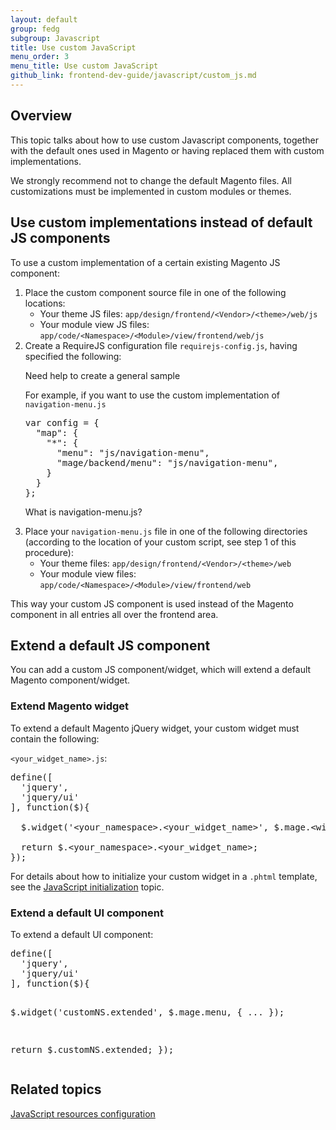 ```yaml
---
layout: default
group: fedg
subgroup: Javascript
title: Use custom JavaScript
menu_order: 3
menu_title: Use custom JavaScript
github_link: frontend-dev-guide/javascript/custom_js.md
---
```


<h2 id="custom_js_overview">Overview</h2>
This topic talks about how to use custom Javascript components, together with the default ones used in Magento or having replaced them with custom implementations.

We strongly recommend not to change the default Magento files. All customizations must be implemented in custom modules or themes.

<h2 id="js_replace">Use custom implementations instead of default JS components</h2>


To use a custom implementation of a certain existing Magento JS component:
<ol>
<li>Place the custom component source file in one of the following locations:
<ul>
<li>Your theme JS files: <code>app/design/frontend/&lt;Vendor&gt;/&lt;theme&gt;/web/js</code></li>
<li>Your module view JS files: <code>app/code/&lt;Namespace&gt;/&lt;Module&gt;/view/frontend/web/js</code></li>
</ul>
</li>
<li>Create a RequireJS configuration file <code>requirejs-config.js</code>, having specified the following:

<p class="q">Need help to create a general sample</p>

For example, if you want to use the custom implementation of <code>navigation-menu.js</code> 
<pre>
var config = {
  &quot;map&quot;: {
    &quot;*&quot;: {
      &quot;menu&quot;: &quot;js/navigation-menu&quot;,
      &quot;mage/backend/menu&quot;: &quot;js/navigation-menu&quot;,
    }
  }
};
</pre>

<p class="q">What is navigation-menu.js?</p>

</li>
</ul>
<li>Place your <code>navigation-menu.js</code> file in one of the following directories (according to the location of your custom script, see step 1 of this procedure):
<ul>
<li>Your theme files: <code>app/design/frontend/&lt;Vendor&gt;/&lt;theme&gt;/web</code></li>
<li>Your module view files: <code>app/code/&lt;Namespace&gt;/&lt;Module&gt;/view/frontend/web</code></li>
</ul>
</li>
</ol>

This way your custom JS component is used instead of the Magento component in all entries all over the frontend area.

<h2 id="extend_js">Extend a default JS component</h2>
You can add a custom JS component/widget, which will extend a default Magento component/widget.

<h3 id="extend_js_widget">Extend Magento widget</h3>

To extend a default Magento jQuery widget, your custom widget must contain the following:

`<your_widget_name>.js`:
<pre>
define([
  'jquery',
  'jquery/ui'
], function($){
 
  $.widget('&lt;your_namespace&gt;.&lt;your_widget_name&gt;', $.mage.&lt;widget.name&gt;, { ... });
 
  return $.&lt;your_namespace&gt;.&lt;your_widget_name&gt;;
});
</pre>
For details about how to initialize your custom widget in a `.phtml` template, see the <a href="{{site.gdeurl}}frontend-dev-guide/javascript/js_init.html" target="_blank">JavaScript initialization</a> topic.

<h3 id="extend_js_component">Extend a default UI component</h3>
To extend a default UI component:
<pre>
define([
  'jquery',
  'jquery/ui'
], function($){
 
  $.widget('customNS.extended', $.mage.menu, { ... });
 
  return $.customNS.extended;
});
</pre>

<h2>Related topics</h2>
<a href="{{site.gdeurl}}config-guide/config/js-resources.html" target="_blank">JavaScript resources configuration</a>
